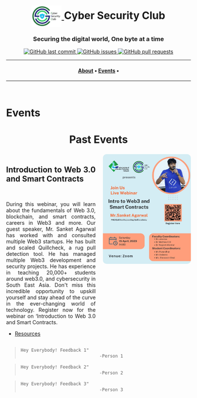 <head>
    <link rel="stylesheet" href="https://cdnjs.cloudflare.com/ajax/libs/font-awesome/4.7.0/css/font-awesome.min.css">
    <style>
        section > div.container{
            display: flex; 
            width:100%; 
            justify-content: space-between;
        }
        .checked{
            color: orange;
        }
        .content{
            max-width: 70%;
            margin-right: 20px;
            text-align: justify;
        }
        .content > h2{
            font-weight: bold;
        }
        .banner{
            border-radius: 10px;
        }
    </style>
</head>
<body>
<h1 align="center">
    <a href="https://github.com/CSYClubIIITK/ClubVault">
        <img src="../CSC_Logo_trans.png" valign="middle" height="58" alt="CSY logo" />
    </a>
    <span valign="middle">
        Cyber Security Club
    </span>
</h1>

<h3 align="center">Securing the digital world, One byte at a time</h3>

<p align="center">
    <a href="https://github.com/CSYClubIIITK/ClubVault/commits/master">
        <img src="https://img.shields.io/github/last-commit/CSYClubIIITK/ClubVault.svg?style=for-the-badge&logo=github&logoColor=white" alt="GitHub last commit">
    </a>
    <a href="https://github.com/CSYClubIIITK/ClubVault/issues">
        <img src="https://img.shields.io/github/issues/CSYClubIIITK/ClubVault.svg?style=for-the-badge&logo=github&logoColor=white" alt="GitHub issues">
    </a>
    <a href="https://github.com/CSYClubIIITK/ClubVault/pulls">
        <img src="https://img.shields.io/github/issues-pr-raw/CSYClubIIITK/ClubVault.svg?style=for-the-badge&logo=github&logoColor=white" alt="GitHub pull requests">
    </a>
</p>

---

<h4 align="center">
  <a href="../readme.md/#About">About</a> •
  <a href="#Events">Events</a> •
</h4>

---

<br>

# Events

<h2 style="text-align:center; font-size:2em;">
    Past Events
</h2>
<section>
    <div class="container container1" style="display: flex; width:100%; justify-content: space-between;">
        <div class="content">
            <h2>Introduction to Web 3.0 and Smart Contracts</h3>
            <span class="fa fa-star checked"></span>
            <span class="fa fa-star checked"></span>
            <span class="fa fa-star checked"></span>
            <span class="fa fa-star"></span>
            <span class="fa fa-star"></span>
            <br>
            <p>During this webinar, you will learn about the fundamentals of Web 3.0, blockchain, and smart contracts, careers in Web3 and more. Our guest speaker, Mr. Sanket Agarwal has worked with and consulted multiple Web3 startups. He has built and scaled Quillcheck, a rug pull detection tool. He has managed multiple Web3 development and security projects.  He has experience in teaching 20,000+ students around web3.0, and cybersecurity in South East Asia. Don't miss this incredible opportunity to upskill yourself and stay ahead of the curve in the ever-changing world of technology. Register now for the webinar on ‘Introduction to Web 3.0 and Smart Contracts.</p>
            <ul>
                <li><a href="Introduction to Web 3.0 and Smart Contracts/resources">Resources</a></li>
            </ul>
        </div>
        <img class="banner" src="Introduction to Web 3.0 and Smart Contracts/banner.jpg" alt="Web 3.0 and Smart Contracts" style="height:300px;">
    </div>
    
>     Hey Everybody! Feedback 1"
>                                   -Person 1

>     Hey Everybody! Feedback 2"
>                                   -Person 2

>     Hey Everybody! Feedback 3"
>                                   -Person 3

<br>


</section>
<br>
</body>